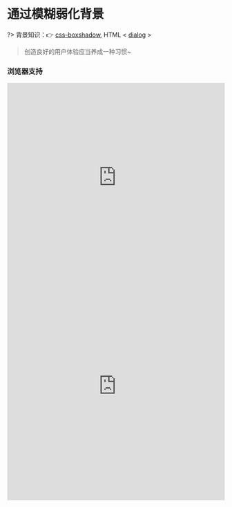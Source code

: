 # 通过模糊弱化背景

?> 背景知识：:point_right: [css-boxshadow](https://developer.mozilla.org/zh-CN/docs/Web/CSS/css-boxshadow), HTML < [dialog](https://developer.mozilla.org/zh-CN/docs/Web/HTML/Element/dialog) >

<vuep template="#blurry-weaken-background"></vuep>

<script v-pre type="text/x-template" id="blurry-weaken-background">
<style>
  main {
    width: 100%;
    user-select: none;
    font: 14px / 1 Helvetica, sans-serif;
  }
  main {
    transition: .6s filter;
    padding: 30px 50px;
    hyphens: auto;   
    text-align: justify; 
  }
  main.de-emphasized{
    filter: blur(5px);
  }
  main .btn{
    padding: 6px 1em;
    border-radius: 3px;
    outline: none;
  }
  dialog{
    width: 400px; height: 120px;
    text-align: center;
    line-height: 84px;
    position: fixed;
    top: 50%; left: 50%;
    transform: translate(-50%, -50%);
    box-shadow: 0 .1em .2em rgba(0,0,0,.5), 0 0 0 50vmax rgba(0,0,0,.3);
    z-index: 99;
  }
  dialog:not([open]){
    display: none;
  }
</style>
<template>
  <div>
    <main ref="main">
      <button class="btn" @click="handleBtnClick($event)">Show dialog</button>
      <p>Bacon ipsum dolor amet consectetur short loin ut tri-tip alcatra ground round jowl beef meatloaf in pork. Elit chicken
          ea spare ribs. Shank andouille ex boudin picanha turkey esse. Do doner fugiat tongue.
      </p>
      <p>Chuck filet mignon flank pork chop mollit enim veniam sed pork loin aliquip sausage prosciutto in deserunt. Nostrud
          porchetta non nulla sunt. Cupim et velit picanha laborum salami capicola exercitation alcatra sausage cillum
          shoulder minim esse. Pig boudin aliquip aute, tail ut cow incididunt short loin aliqua.
      </p>
      <p>Doner alcatra pastrami pig, strip steak eu in frankfurter occaecat in filet mignon chuck short loin nulla meatloaf.
          Adipisicing aliqua kielbasa nulla proident. Ground round meatloaf kevin, shank adipisicing pork frankfurter t-bone
          spare ribs cupidatat. Sed ham non duis enim, in ipsum fugiat est tongue short ribs ad bresaola prosciutto. Non
          minim picanha, ad in occaecat fugiat veniam dolor deserunt.
      </p>
    </main>
    <dialog ref="dialog" @click="handleDialogClick($event)">
      Hi~ I'm a dialog. Click to close.
    </dialog>
  </div>
</template>
<script>
  module.exports = {
    methods: {
      handleBtnClick: function(e){
        this.$refs.dialog.show();
        this.$refs.main.classList.add('de-emphasized');
      },
      handleDialogClick: function(e){
        this.$refs.dialog.close ? this.$refs.dialog.close() : null;
        this.$refs.main.classList.remove('de-emphasized');
      }
    }
  }
</script>
</script>

> 创造良好的用户体验应当养成一种习惯~

### 浏览器支持

<iframe src="https://caniuse.bitsofco.de/embed/index.html?feat=css-boxshadow&amp;periods=future_1,current,past_1,past_2,past_3&amp;accessible-colours=false" frameborder="0" width="100%" height="436px"></iframe>

<iframe src="https://caniuse.bitsofco.de/embed/index.html?feat=dialog&amp;periods=future_1,current,past_1,past_2,past_3&amp;accessible-colours=false" frameborder="0" width="100%" height="528px"></iframe>
